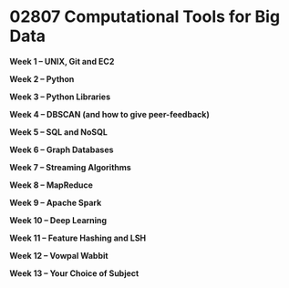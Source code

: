 # 02807 Computational Tools for Big Data

**Week 1 – UNIX, Git and EC2**

**Week 2 – Python**

**Week 3 – Python Libraries**

**Week 4 – DBSCAN (and how to give peer-feedback)**

**Week 5 – SQL and NoSQL**

**Week 6 – Graph Databases**

**Week 7 – Streaming Algorithms**

**Week 8 – MapReduce**

**Week 9 – Apache Spark**

**Week 10 – Deep Learning**

**Week 11 – Feature Hashing and LSH**

**Week 12 – Vowpal Wabbit**

**Week 13 – Your Choice of Subject**

